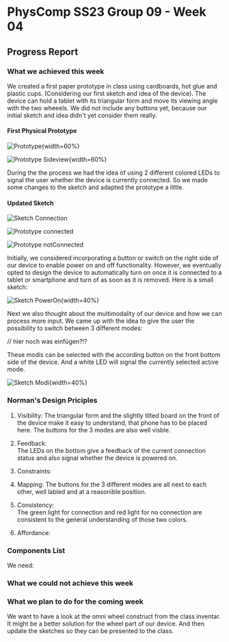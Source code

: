 # PhysComp SS23 Group 09 - Week 04

## Progress Report

### What we achieved this week

We created a first paper prototype in class using cardboards, hot glue and plastic cups. (Considering our first sketch and idea of the device). The device can hold a tablet with its triangular form and move its viewing angle with the two wheeels. We did not include any buttons yet, because our initial sketch and idea didn't yet consider them really.  

#### First Physical Prototype

![Prototype](Figures/paperprototype.jpg){width=60%}

![Prototype Sideview](Figures/paperprototype_side.jpg){width=60%}

During the the process we had the idea of using 2 different colored LEDs to signal the user whether the device is currently connected. So we made some changes to the sketch and adapted the prototype a little.  

#### Updated Sketch 

![Sketch Connection](Figures/SketchConnectionLight.jpg)

![Prototype connected](Figures/prototype_connected.jpg)

![Prototype notConnected](Figures/prototype_notConnected.jpg)

Initially, we considered incorporating a button or switch on the right side of our device to enable power on and off functionality. However, we eventually opted to design the device to automatically turn on once it is connected to a tablet or smartphone and turn of as soon as it is removed. Here is a small sketch:   

![Sketch PowerOn](Figures/SketchPowerOn.jpg){width=40%}

Next we also thought about the multimodality of our device and how we can process more input. We came up with the idea to give the user the possibility to switch between 3 different modes:  

// hier noch was einfügen?!?

These modis can be selected with the according button on the front bottom side of the device. And a white LED will signal the currently selected active mode.  

![Sketch Modi](Figures/SketchModi.jpg){width=40%}

### Norman's Design Priciples

1. Visibility:
The triangular form and the slightly tilted board on the front of the device make it easy to understand, that phone has to be placed here.
The buttons for the 3 modes are also well visble.

2. Feedback:  
The LEDs on the bottom give a feedback of the current connection status and also signal whether the device is powered on.

3. Constraints:  

4. Mapping: 
The buttons for the 3 different modes are all next to each other, well labled and at a reasonible position.  

5. Consistency:  
The green light for connection and red light for no connection are consistent to the general understanding of those two colors.

6. Affordance:  


### Components List

We need:


### What we could not achieve this week



### What we plan to do for the coming week

We want to have a look at the omni wheel construct from the class inventar. It might be a better solution for the wheel part of our device. And then update the sketches so they can be presented to the class.